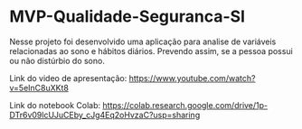# MVP-Qualidade-Seguranca-SI
Nesse projeto foi desenvolvido uma aplicação para analise de variáveis relacionadas ao sono e hábitos diários. 
Prevendo assim, se a pessoa possui ou não distúrbio do sono.

Link do video de apresentação: https://www.youtube.com/watch?v=5eInC8uXKt8

Link do notebook Colab: https://colab.research.google.com/drive/1p-DTr6v09lcUJuCEby_cJg4Eq2oHvzaC?usp=sharing

